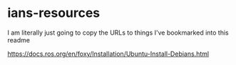 # ians-resources
I am literally just going to copy the URLs to things I've bookmarked into this readme


https://docs.ros.org/en/foxy/Installation/Ubuntu-Install-Debians.html
